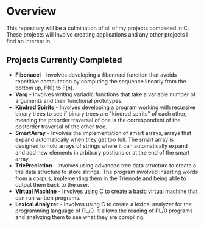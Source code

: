 # Overview
This repository will be a culmination of all of my projects completed in C. These projects will involve creating applications and any other projects I find an interest in.


## Projects Currently Completed
- **Fibonacci** - Involves developing a fibonnaci function that avoids repetitive computation by computing the sequence linearly from the bottom up, F(0) to F(n). 
- **Varg** - Involves writing variadic functions that take a variable number of arguments and their functional prototypes. 
- **Kindred Spirits** -  Involves developing a program working with recursive binary trees to see if binary trees are "kindred spirits" of each other, meaning the preorder traversal of one is the correspondent of the postorder traversal of the other tree.
- **SmartArray** - Involves the implementation of smart arrays, arrays that expand automatically when they get too full. The smart array is designed to hold arrays of strings where it can automatically expand and add new elements in arbitrary postions or at the end of the smart array. 
- **TriePrediction** -  Involves using advanced tree data structure to create a trie data structure to store strings. The program involved inserting words from a corpus, implementing them in the Trienode and being able to output them back to the user.
- **Virtual Machine** - Involves using C to create a basic virtual machine that can run written programs.
- **Lexical Analyzer** - Involves using C to create a lexical analyzer for the programming language of PL/0. It allows the reading of PL/0 programs and analyzing them to see what they are compiling. 
